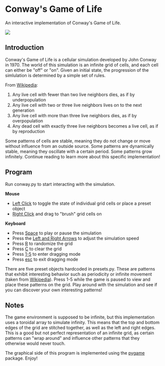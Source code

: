 # Conway's Game of Life

An interactive implementation of Conway's Game of Life.

![](conway_gif.gif)

## Introduction
Conway's Game of Life is a cellular simulation developed by John Conway in 1970. The world of this simulation is an infinite grid of cells, and each cell can either be "off" or "on". Given an initial state, the progression of the simlulation is determined by a simple set of rules.

From [Wikipedia](https://en.wikipedia.org/wiki/Conway's_Game_of_Life#cite_note-68):

1. Any live cell with fewer than two live neighbors dies, as if by underpopulation
2. Any live cell with two or three live neighbors lives on to the next generation
3. Any live cell with more than three live neighbors dies, as if by overpopulation
4. Any dead cell with exactly three live neighbors becomes a live cell, as if by reproduction

Some patterns of cells are stable, meaning they do not change or move without influence from an outside source. Some patterns are dynamically stable, meaning they oscillate with a certain period. Some patterns grow infinitely.
Continue reading to learn more about this specific implementation!

## Program
Run conway.py to start interacting with the simulation.

**Mouse**
- <ins>Left Click</ins> to toggle the state of individual grid cells or place a preset object
- <ins>Right Click</ins> and drag to "brush" grid cells on

**Keyboard**
- Press <ins>Space</ins> to play or pause the simulation
- Press the <ins>Left and Right Arrows</ins> to adjust the simulation speed
- Press <ins>R</ins> to randomize the grid
- Press <ins>C</ins> to clear the grid
- Press <ins>1-5</ins> to enter dragging mode
- Press <ins>esc</ins> to exit dragging mode

There are five preset objects hardcoded in presets.py. These are patterns that exhibit interesting behavior such as periodicity or infinite movement (taken from [Wikipedia](https://en.wikipedia.org/wiki/Conway's_Game_of_Life#cite_note-68)). Press 1-5 while the game is paused to view and place these patterns on the grid. Play around with the simulation and see if you can discover your own interesting patterns!

## Notes
The game environment is supposed to be infinite, but this implementation uses a toroidal array to simulate infinity. This means that the top and bottom edges of the grid are stitched together, as well as the left and right edges. This is a good but not perfect representation of an infinite grid, as certain patterns can "wrap around" and influence other patterns that they otherwise would never touch.

The graphical side of this program is implemented using the [pygame](https://www.pygame.org/docs/) package. Enjoy!



